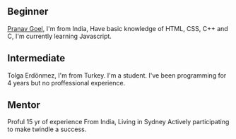 ## Beginner
[Pranav Goel](https://github.com/pranavgoel29), I'm from India, Have basic knowledge of HTML, CSS, C++ and C, I'm currently learning Javascript.

## Intermediate
Tolga Erdönmez, I'm from Turkey. I'm a student. I've been programming for 4 years but no proffessional experience.

## Mentor
Proful
15 yr of experience
From India, Living in Sydney
Actively participating to make twindle a success.
